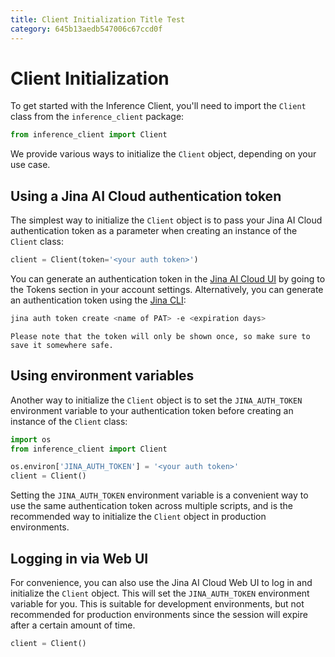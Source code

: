 ```yaml
---
title: Client Initialization Title Test
category: 645b13aedb547006c67ccd0f
---
```


# Client Initialization

To get started with the Inference Client, you'll need to import the `Client` class from the `inference_client` package:

```python
from inference_client import Client
```

We provide various ways to initialize the `Client` object, depending on your use case. 

## Using a Jina AI Cloud authentication token

The simplest way to initialize the `Client` object is to pass your Jina AI Cloud authentication token as a parameter when creating an instance of the `Client` class:

```python
client = Client(token='<your auth token>')
```

You can generate an authentication token in the [Jina AI Cloud UI](https://cloud.jina.ai/settings/tokens) by going to the Tokens section in your account settings. 
Alternatively, you can generate an authentication token using the [Jina CLI](https://docs.jina.ai/jina-ai-cloud/login/#create-a-new-pat):

```bash
jina auth token create <name of PAT> -e <expiration days>
```

```{warning}
Please note that the token will only be shown once, so make sure to save it somewhere safe.
```

## Using environment variables

Another way to initialize the `Client` object is to set the `JINA_AUTH_TOKEN` environment variable to your authentication token before creating an instance of the `Client` class:

```python
import os
from inference_client import Client

os.environ['JINA_AUTH_TOKEN'] = '<your auth token>'
client = Client()
```

Setting the `JINA_AUTH_TOKEN` environment variable is a convenient way to use the same authentication token across multiple scripts, and is the recommended way to initialize the `Client` object in production environments.

## Logging in via Web UI

For convenience, you can also use the Jina AI Cloud Web UI to log in and initialize the `Client` object. 
This will set the `JINA_AUTH_TOKEN` environment variable for you.
This is suitable for development environments, but not recommended for production environments since the session will expire after a certain amount of time.

```python
client = Client()
```